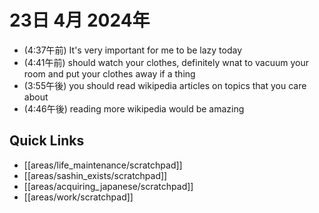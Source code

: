# 23日 4月 2024年
- (4:37午前) It's very important for me to be lazy today
- (4:41午前) should watch your clothes, definitely wnat to vacuum your room and put your clothes away if a thing
- (3:55午後) you should read wikipedia articles on topics that you care about
- (4:46午後) reading more wikipedia would be amazing


 



## Quick Links
- [[areas/life_maintenance/scratchpad]]
- [[areas/sashin_exists/scratchpad]]
- [[areas/acquiring_japanese/scratchpad]]
- [[areas/work/scratchpad]]
